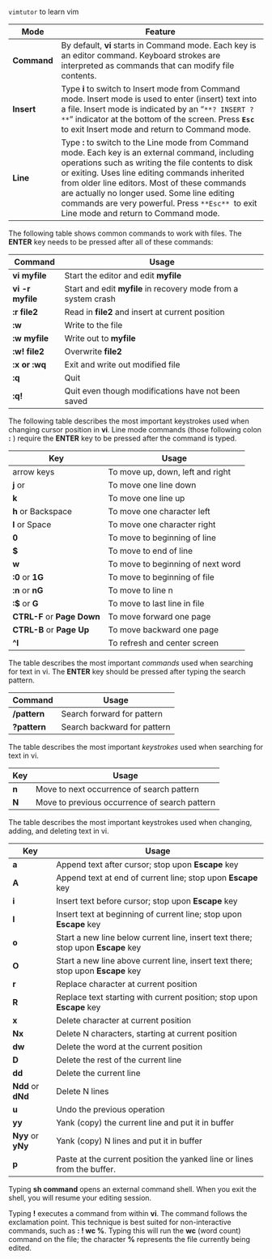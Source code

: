 `vimtutor` to learn vim

| **Mode**    | **Feature**                                                  |
| ----------- | ------------------------------------------------------------ |
| **Command** | By default, **vi** starts in Command mode. Each key is an editor command. Keyboard strokes are interpreted as commands that can modify file contents. |
| **Insert**  | Type **i** to switch to Insert mode from Command mode. Insert mode is used to enter (insert) text into a file. Insert mode is indicated by an “`**? INSERT ?**`” indicator at the bottom of the screen. Press **`Esc`** to exit Insert mode and return to Command mode. |
| **Line**    | Type **:** to switch to the Line mode from Command mode. Each key is an external  command, including operations such as writing the file contents to disk  or exiting. Uses line editing commands inherited from older line editors. Most  of these commands are actually no longer used. Some line editing  commands are very powerful. Press `**Esc** `to exit Line mode and return to Command mode. |

The following table shows common commands to work with files. The **ENTER** key needs to be pressed after all of these commands: 

| **Command**      | **Usage**                                                    |
| ---------------- | ------------------------------------------------------------ |
| **vi myfile**    | Start the editor and edit **myfile**                         |
| **vi -r myfile** | Start and edit **myfile** in recovery mode from a system crash |
| **:r file2**     | Read in **file2** and insert at current position             |
| **:w**           | Write to the file                                            |
| **:w myfile**    | Write out to **myfile**                                      |
| **:w! file2**    | Overwrite **file2**                                          |
| **:x or :wq**    | Exit and write out modified file                             |
| **:q**           | Quit                                                         |
| **:q!**          | Quit even though modifications have not been saved           |

The following table describes the most important keystrokes used when changing cursor position in **vi**. Line mode commands (those following colon **:** ) require the **ENTER** key to be pressed after the command is typed. 

| **Key**                     | **Usage**                         |
| --------------------------- | --------------------------------- |
| arrow keys                  | To move up, down, left and right  |
| **j** or **<ret>**          | To move one line down             |
| **k**                       | To move one line up               |
| **h** or Backspace          | To move one character left        |
| **l** or Space              | To move one character right       |
| **0**                       | To move to beginning of line      |
| **$**                       | To move to end of line            |
| **w**                       | To move to beginning of next word |
| **:0** or **1G**            | To move to beginning of file      |
| **:n** or **nG**            | To move to line n                 |
| **:$** or **G**             | To move to last line in file      |
| **CTRL-F** or **Page Down** | To move forward one page          |
| **CTRL-B** or **Page Up**   | To move backward one page         |
| **^l**                      | To refresh and center screen      |

The table describes the most important *commands* used when searching for text in vi. The **ENTER** key should be pressed after typing the search pattern.

| **Command**  | **Usage**                   |
| ------------ | --------------------------- |
| **/pattern** | Search forward for pattern  |
| **?pattern** | Search backward for pattern |

The table describes the most important *keystrokes* used when searching for text in vi. 

| **Key** | **Usage**                                     |
| ------- | --------------------------------------------- |
| **n**   | Move to next occurrence of search pattern     |
| **N**   | Move to previous occurrence of search pattern |

The table describes the most important keystrokes used when changing, adding, and deleting text in vi.

| **Key**            | **Usage**                                                    |
| ------------------ | ------------------------------------------------------------ |
| **a**              | Append text after cursor; stop upon **Escape** key           |
| **A**              | Append text at end of current line; stop upon **Escape** key |
| **i**              | Insert text before cursor; stop upon **Escape** key          |
| **I**              | Insert text at beginning of current line; stop upon **Escape** key |
| **o**              | Start a new line below current line, insert text there; stop upon **Escape** key |
| **O**              | Start a new line above current line, insert text there; stop upon **Escape** key |
| **r**              | Replace character at current position                        |
| **R**              | Replace text starting with current position; stop upon **Escape** key |
| **x**              | Delete character at current position                         |
| **Nx**             | Delete N characters, starting at current position            |
| **dw**             | Delete the word at the current position                      |
| **D**              | Delete the rest of the current line                          |
| **dd**             | Delete the current line                                      |
| **Ndd** or **dNd** | Delete N lines                                               |
| **u**              | Undo the previous operation                                  |
| **yy**             | Yank (copy) the current line and put it in buffer            |
| **Nyy** or **yNy** | Yank (copy) N lines and put it in buffer                     |
| **p**              | Paste at the current position the yanked line or lines from the buffer. |

Typing **sh command** opens an external command shell. When you exit the shell, you will resume your editing session.

Typing **!** executes a command from within **vi**. The command follows the exclamation point. This technique is best suited for non-interactive commands, such as **: ! wc %**. Typing this will run the **wc** (word count) command on the file; the character **%** represents the file currently being edited.